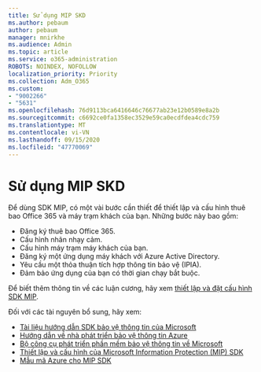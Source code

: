 ```yaml
---
title: Sử dụng MIP SKD
ms.author: pebaum
author: pebaum
manager: mnirkhe
ms.audience: Admin
ms.topic: article
ms.service: o365-administration
ROBOTS: NOINDEX, NOFOLLOW
localization_priority: Priority
ms.collection: Adm_O365
ms.custom:
- "9002266"
- "5631"
ms.openlocfilehash: 76d9113bca6416646c76677ab23e12b0589e8a2b
ms.sourcegitcommit: c6692ce0fa1358ec3529e59ca0ecdfdea4cdc759
ms.translationtype: MT
ms.contentlocale: vi-VN
ms.lasthandoff: 09/15/2020
ms.locfileid: "47770069"
---
```

# <a name="using-mip-skd"></a>Sử dụng MIP SKD

Để dùng SDK MIP, có một vài bước cần thiết để thiết lập và cấu hình thuê bao Office 365 và máy trạm khách của bạn. Những bước này bao gồm:

- Đăng ký thuê bao Office 365.
- Cấu hình nhãn nhạy cảm.
- Cấu hình máy trạm máy khách của bạn.
- Đăng ký một ứng dụng máy khách với Azure Active Directory.
- Yêu cầu một thỏa thuận tích hợp thông tin bảo vệ (IPIA).
- Đảm bảo ứng dụng của bạn có thời gian chạy bắt buộc.

Để biết thêm thông tin về các luận cương, hãy xem [thiết lập và đặt cấu hình SDK MIP](https://docs.microsoft.com/information-protection/develop/setup-configure-mip).

Đối với các tài nguyên bổ sung, hãy xem:

- [Tài liệu hướng dẫn SDK bảo vệ thông tin của Microsoft](https://docs.microsoft.com/information-protection/develop/)
- [Hướng dẫn về nhà phát triển bảo vệ thông tin Azure](https://docs.microsoft.com/azure/information-protection/develop/developers-guide)
- [Bộ công cụ phát triển phần mềm bảo vệ thông tin về Microsoft](https://www.microsoft.com/download/details.aspx?id=57392)
- [Thiết lập và cấu hình của Microsoft Information Protection (MIP) SDK](https://docs.microsoft.com/information-protection/develop/setup-configure-mip)
- [Mẫu mã Azure cho MIP SDK](https://azure.microsoft.com/resources/samples/?sort=0&term=mipsdk)
